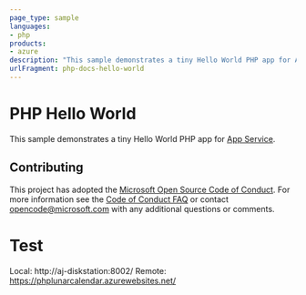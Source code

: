 ```yaml
---
page_type: sample
languages:
- php
products:
- azure
description: "This sample demonstrates a tiny Hello World PHP app for App Service."
urlFragment: php-docs-hello-world
---
```


# PHP Hello World

This sample demonstrates a tiny Hello World PHP app for [App Service](https://docs.microsoft.com/azure/app-service).

## Contributing

This project has adopted the [Microsoft Open Source Code of Conduct](https://opensource.microsoft.com/codeofconduct/). For more information see the [Code of Conduct FAQ](https://opensource.microsoft.com/codeofconduct/faq/) or contact [opencode@microsoft.com](mailto:opencode@microsoft.com) with any additional questions or comments.

# Test

Local: http://aj-diskstation:8002/
Remote: https://phplunarcalendar.azurewebsites.net/
